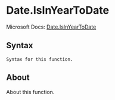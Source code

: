 ---
---

# Date.IsInYearToDate

Microsoft Docs: [Date.IsInYearToDate](https://docs.microsoft.com/en-us/powerquery-m/date-isinyeartodate)

## Syntax

```powerquery-m
Syntax for this function.
```

## About

About this function.

